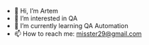 - 👋 Hi, I’m Artem
- 👀 I’m interested in QA
- 🌱 I’m currently learning QA Automation
- 📫 How to reach me: misster29@gmail.com

<!---
misster29/misster29 is a ✨ special ✨ repository because its `README.md` (this file) appears on your GitHub profile.
You can click the Preview link to take a look at your changes.
--->
